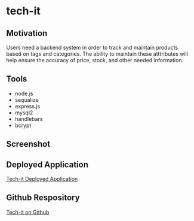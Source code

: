 # tech-it

## Motivation
Users need a backend system in order to track and maintain products based on tags and categories. The ability to maintain these atttributes will help ensure the accuracy of price, stock, and other needed information.

## Tools
- node.js
- sequalize
- express.js
- mysql2
- handlebars
- bcrypt


## Screenshot

## Deployed Application
[Tech-it Deployed Application](https://glacial-spire-09783.herokuapp.com/)

## Github Respository
[Tech-it on Github](https://github.com/mannyportillo11/tech-it)